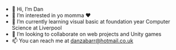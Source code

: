 - 👋 Hi, I’m Dan
- 👀 I’m interested in yo momma ❤️
- 🌱 I’m currently learning visual basic at foundation year Computer Science at Liverpool 
- 💞️ I’m looking to collaborate on web projects and Unity games
- 📫 You can reach me at danzabarr@hotmail.co.uk
